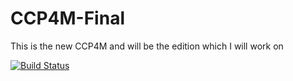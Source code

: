 # CCP4M-Final
This is the new CCP4M and will be the edition which I will work on

[![Build Status](https://travis-ci.org/Electrux/CCP4M-Final.svg?branch=master)](https://travis-ci.org/Electrux/CCP4M-Final)